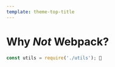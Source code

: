 ```yaml
---
template: theme-top-title
---
```


# Why _Not_ Webpack?

```js
const utils = require('./utils'); 🚫
```